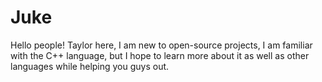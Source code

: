 # Juke

Hello people! 
Taylor here, I am new to open-source projects, I am familiar with the C++ language, but I hope to learn more about it as well as other languages while helping you guys out. 

